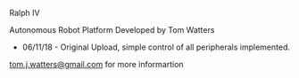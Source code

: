 Ralph IV

Autonomous Robot Platform
Developed by 
Tom Watters

  -  06/11/18 - Original Upload, simple control of all peripherals implemented. 







tom.j.watters@gmail.com 
for more informartion
